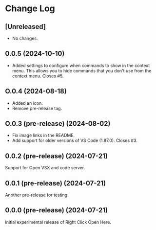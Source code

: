# Change Log

## [Unreleased]

- No changes.

## 0.0.5 (2024-10-10)

- Added settings to configure when commands to show in the context menu. This allows you to hide commands that you don't use from the context menu. Closes #5.

## O.0.4 (2024-08-18)

- Added an icon.
- Remove pre-release tag.

## O.0.3 (pre-release) (2024-08-02)

- Fix image links in the README.
- Add support for older versions of VS Code (1.87.0). Closes #3.

## 0.0.2 (pre-release) (2024-07-21)

Support for Open VSX and code server.

## 0.0.1 (pre-release) (2024-07-21)

Another pre-release for testing.

## 0.0.0 (pre-release) (2024-07-21)

Initial experimental release of Right Click Open Here.
